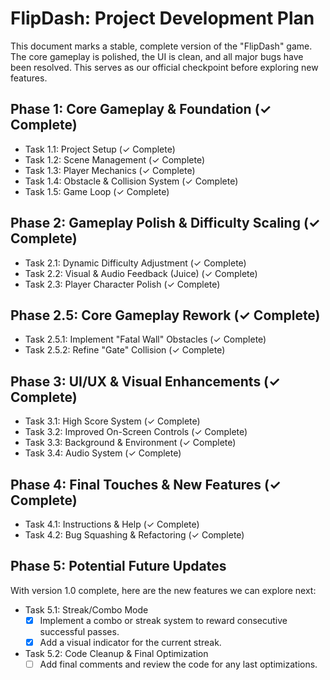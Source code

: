 # FlipDash: Project Development Plan

This document marks a stable, complete version of the "FlipDash" game. The core gameplay is polished, the UI is clean, and all major bugs have been resolved. This serves as our official checkpoint before exploring new features.

## Phase 1: Core Gameplay & Foundation (✓ Complete)

- Task 1.1: Project Setup (✓ Complete)
- Task 1.2: Scene Management (✓ Complete)
- Task 1.3: Player Mechanics (✓ Complete)
- Task 1.4: Obstacle & Collision System (✓ Complete)
- Task 1.5: Game Loop (✓ Complete)

## Phase 2: Gameplay Polish & Difficulty Scaling (✓ Complete)

- Task 2.1: Dynamic Difficulty Adjustment (✓ Complete)
- Task 2.2: Visual & Audio Feedback (Juice) (✓ Complete)
- Task 2.3: Player Character Polish (✓ Complete)

## Phase 2.5: Core Gameplay Rework (✓ Complete)

- Task 2.5.1: Implement "Fatal Wall" Obstacles (✓ Complete)
- Task 2.5.2: Refine "Gate" Collision (✓ Complete)

## Phase 3: UI/UX & Visual Enhancements (✓ Complete)

- Task 3.1: High Score System (✓ Complete)
- Task 3.2: Improved On-Screen Controls (✓ Complete)
- Task 3.3: Background & Environment (✓ Complete)
- Task 3.4: Audio System (✓ Complete)

## Phase 4: Final Touches & New Features (✓ Complete)

- Task 4.1: Instructions & Help (✓ Complete)
- Task 4.2: Bug Squashing & Refactoring (✓ Complete)

## Phase 5: Potential Future Updates

With version 1.0 complete, here are the new features we can explore next:

- Task 5.1: Streak/Combo Mode
  - [x] Implement a combo or streak system to reward consecutive successful passes.
  - [x] Add a visual indicator for the current streak.
- Task 5.2: Code Cleanup & Final Optimization
  - [ ] Add final comments and review the code for any last optimizations.

